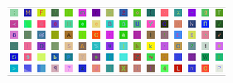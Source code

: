 <table>
<tr>
<td><img src="3A.gif"></td>
<td><img src="4D.gif"></td>
<td><img src="46.gif"></td>
<td><img src="2F.gif"></td>
<td><img src="66.gif"></td>
<td><img src="6D.gif"></td>
<td><img src="72.gif"></td>
<td><img src="3D.gif"></td>
<td><img src="32.gif"></td>
<td><img src="6F.gif"></td>
<td><img src="28.gif"></td>
<td><img src="27.gif"></td>
<td><img src="78.gif"></td>
<td><img src="7E.gif"></td>
<td><img src="67.gif"></td>
<td><img src="54.gif"></td>
</tr>
<tr>
<td><img src="3C.gif"></td>
<td><img src="gr3.gif"></td>
<td><img src="36.gif"></td>
<td><img src="30.gif"></td>
<td><img src="48.gif"></td>
<td><img src="63.gif"></td>
<td><img src="65.gif"></td>
<td><img src="42.gif"></td>
<td><img src="33.gif"></td>
<td><img src="55.gif"></td>
<td><img src="59.gif"></td>
<td><img src="51.gif"></td>
<td><img src="2C.gif"></td>
<td><img src="4E.gif"></td>
<td><img src="52.gif"></td>
<td><img src="56.gif"></td>
</tr>
<tr>
<td><img src="38.gif"></td>
<td><img src="2B.gif"></td>
<td><img src="40.gif"></td>
<td><img src="60.gif"></td>
<td><img src="41.gif"></td>
<td><img src="29.gif"></td>
<td><img src="47.gif"></td>
<td><img src="74.gif"></td>
<td><img src="61.gif"></td>
<td><img src="49.gif"></td>
<td><img src="7D.gif"></td>
<td><img src="21.gif"></td>
<td><img src="45.gif"></td>
<td><img src="24.gif"></td>
<td><img src="5E.gif"></td>
<td><img src="76.gif"></td>
</tr>
<tr>
<td><img src="2D.gif"></td>
<td><img src="7C.gif"></td>
<td><img src="44.gif"></td>
<td><img src="69.gif"></td>
<td><img src="35.gif"></td>
<td><img src="26.gif"></td>
<td><img src="25.gif"></td>
<td><img src="75.gif"></td>
<td><img src="5D.gif"></td>
<td><img src="68.gif"></td>
<td><img src="6B.gif"></td>
<td><img src="22.gif"></td>
<td><img src="4F.gif"></td>
<td><img src="3F.gif"></td>
<td><img src="31.gif"></td>
<td><img src="23.gif"></td>
</tr>
<tr>
<td><img src="53.gif"></td>
<td><img src="39.gif"></td>
<td><img src="2E.gif"></td>
<td><img src="62.gif"></td>
<td><img src="70.gif"></td>
<td><img src="79.gif"></td>
<td><img src="73.gif"></td>
<td><img src="5B.gif"></td>
<td><img src="5F.gif"></td>
<td><img src="5A.gif"></td>
<td><img src="77.gif"></td>
<td><img src="2A.gif"></td>
<td><img src="64.gif"></td>
<td><img src="4B.gif"></td>
<td><img src="57.gif"></td>
<td><img src="6C.gif"></td>
</tr>
<tr>
<td><img src="3E.gif"></td>
<td><img src="gr2.gif"></td>
<td><img src="gr1.gif"></td>
<td><img src="71.gif"></td>
<td><img src="37.gif"></td>
<td><img src="7A.gif"></td>
<td><img src="4A.gif"></td>
<td><img src="6A.gif"></td>
<td><img src="58.gif"></td>
<td><img src="3B.gif"></td>
<td><img src="7B.gif"></td>
<td><img src="34.gif"></td>
<td><img src="4C.gif"></td>
<td><img src="6E.gif"></td>
<td><img src="43.gif"></td>
<td><img src="50.gif"></td>
</tr>
</table>
